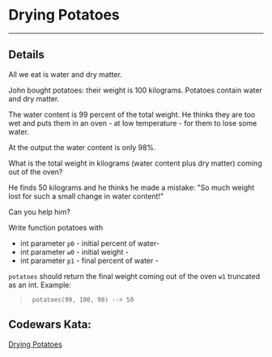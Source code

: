 # Drying Potatoes

---

## Details

All we eat is water and dry matter.

John bought potatoes: their weight is 100 kilograms. Potatoes contain water and dry matter.

The water content is 99 percent of the total weight. He thinks they are too wet and puts them in an oven - at low temperature - for them to lose some water.

At the output the water content is only 98%.

What is the total weight in kilograms (water content plus dry matter) coming out of the oven?

He finds 50 kilograms and he thinks he made a mistake: "So much weight lost for such a small change in water content!"

Can you help him?

Write function potatoes with

- int parameter `p0` - initial percent of water-
- int parameter `w0` - initial weight -
- int parameter `p1` - final percent of water -

`potatoes` should return the final weight coming out of the oven `w1` truncated as an int.
Example:

> ```
>  potatoes(99, 100, 98) --> 50
> ```

## Codewars Kata:

[Drying Potatoes](https://www.codewars.com/kata/drying-potatoes)
